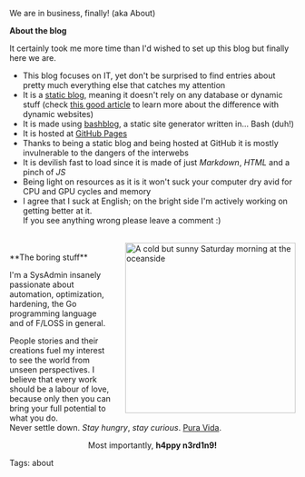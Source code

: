 We are in business, finally! (aka About)

**About the blog**                                                                 

It certainly took me more time than I'd wished to set up this blog but finally here we are.

* This blog focuses on IT, yet don't be surprised to find entries about pretty much everything else that catches my attention
* It is a [static blog](https://www.staticgen.com), meaning it doesn't rely on any database or dynamic stuff (check [this good article](https://davidwalsh.name/introduction-static-site-generators) to learn more about the difference with dynamic websites)
* It is made using [bashblog](https://github.com/cfenollosa/bashblog "Meet the little giant"), a static site generator written in... Bash (duh!)
* It is hosted at [GitHub Pages](https://pages.github.com "GitHub Pages")
* Thanks to being a static blog and being hosted at GitHub it is mostly invulnerable to the dangers of the interwebs
* It is devilish fast to load since it is made of just *Markdown*, *HTML* and a pinch of *JS*
* Being light on resources as it is it won't suck your computer dry avid for CPU and GPU cycles and memory
* I agree that I suck at English; on the bright side I'm actively working on getting better at it.                        
If you see anything wrong please leave a comment :)

<br>
<img src="https://raw.githubusercontent.com/i90rr/i90rr.github.io/master/resources/img/394089_ds.png" alt="A cold but sunny Saturday morning at the oceanside" title="A cold but sunny Saturday morning at the oceanside" align="right" width="300" height="300" style="margin-left: 25px">

<br>
**The boring stuff**

I'm a SysAdmin insanely passionate about automation, optimization, hardening, the Go programming language and of F/LOSS in general.

People stories and their creations fuel my interest to see the world from unseen perspectives. I believe that every work should be a labour of love, because only then you can bring your full potential to what you do.
<br>Never settle down. _Stay hungry_, _stay curious_. [Pura Vida](http://bestcostaricantours.com/about/puravida.html).
<br>

<p align="center">
   Most importantly, <b>h4ppy n3rd1n9!</b>
</p>

Tags: about
